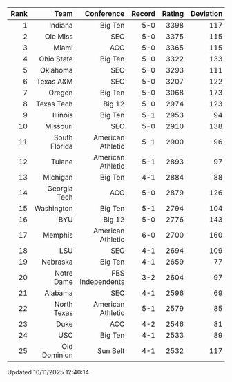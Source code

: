 | Rank  | Team                 | Conference           | Record   | Rating | Deviation |
| ---:  | ---:                 | ---:                 | ---:     | ---:   | ---:      |
| 1     | Indiana              | Big Ten              | 5-0      | 3398   | 117       |
| 2     | Ole Miss             | SEC                  | 5-0      | 3375   | 115       |
| 3     | Miami                | ACC                  | 5-0      | 3365   | 115       |
| 4     | Ohio State           | Big Ten              | 5-0      | 3322   | 133       |
| 5     | Oklahoma             | SEC                  | 5-0      | 3293   | 111       |
| 6     | Texas A&M            | SEC                  | 5-0      | 3207   | 122       |
| 7     | Oregon               | Big Ten              | 5-0      | 3068   | 173       |
| 8     | Texas Tech           | Big 12               | 5-0      | 2974   | 123       |
| 9     | Illinois             | Big Ten              | 5-1      | 2953   | 94        |
| 10    | Missouri             | SEC                  | 5-0      | 2910   | 138       |
| 11    | South Florida        | American Athletic    | 5-1      | 2900   | 96        |
| 12    | Tulane               | American Athletic    | 5-1      | 2893   | 97        |
| 13    | Michigan             | Big Ten              | 4-1      | 2884   | 88        |
| 14    | Georgia Tech         | ACC                  | 5-0      | 2879   | 126       |
| 15    | Washington           | Big Ten              | 5-1      | 2794   | 104       |
| 16    | BYU                  | Big 12               | 5-0      | 2776   | 143       |
| 17    | Memphis              | American Athletic    | 6-0      | 2700   | 160       |
| 18    | LSU                  | SEC                  | 4-1      | 2694   | 109       |
| 19    | Nebraska             | Big Ten              | 4-1      | 2659   | 77        |
| 20    | Notre Dame           | FBS Independents     | 3-2      | 2604   | 97        |
| 21    | Alabama              | SEC                  | 4-1      | 2596   | 69        |
| 22    | North Texas          | American Athletic    | 5-1      | 2579   | 85        |
| 23    | Duke                 | ACC                  | 4-2      | 2546   | 81        |
| 24    | USC                  | Big Ten              | 4-1      | 2533   | 89        |
| 25    | Old Dominion         | Sun Belt             | 4-1      | 2532   | 117       |

Updated 10/11/2025 12:40:14
